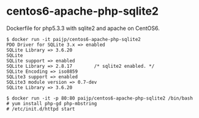 # centos6-apache-php-sqlite2
Dockerfile for php5.3.3 with sqlite2 and apache on CentOS6.

    $ docker run -it paijp/centos6-apache-php-sqlite2
    PDO Driver for SQLite 3.x => enabled
    SQLite Library => 3.6.20
    SQLite
    SQLite support => enabled
    SQLite Library => 2.8.17        /* sqlite2 enabled. */
    SQLite Encoding => iso8859
    SQLite3 support => enabled
    SQLite3 module version => 0.7-dev
    SQLite Library => 3.6.20
    
    $ docker run -it -p 80:80 paijp/centos6-apache-php-sqlite2 /bin/bash
    # yum install php-gd php-mbstring
    # /etc/init.d/httpd start
